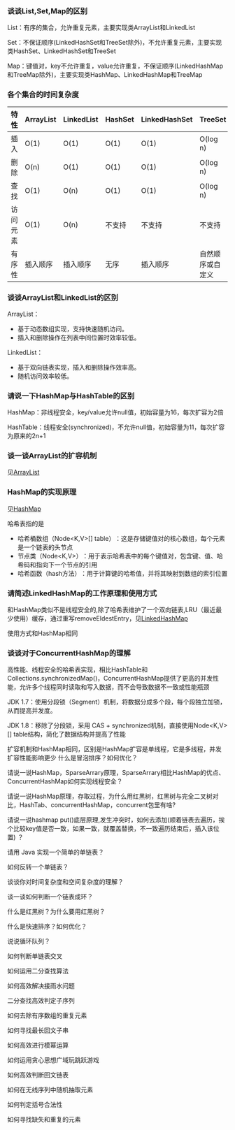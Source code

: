 ### 谈谈List,Set,Map的区别

List：有序的集合，允许重复元素，主要实现类​ArrayList和​LinkedList

Set：不保证顺序(LinkedHashSet和TreeSet除外)，不允许重复元素，主要实现类​HashSet、LinkedHashSet和TreeSet

Map：键值对，key不允许重复，value允许重复，不保证顺序(LinkedHashMap和TreeMap除外)，主要实现类HashMap、LinkedHashMap和TreeMap

### 各个集合的时间复杂度

|特性|ArrayList|LinkedList|HashSet|LinkedHashSet|TreeSet|HashMap|LinkedHashMap|TreeMap|
|--|--|--|--|--|--|--|--|--|
|​插入|O(1)|O(1)|O(1)|O(1)|O(log n)|O(1)|O(1)|O(log n)|
|​删除|O(n)|O(1)|O(1)|O(1)|O(log n)|O(1)|O(1)|O(log n)|
|​查找|O(1)|O(n)|O(1)|O(1)|O(log n)|O(1)|O(1)|O(log n)|
|​访问元素|O(1)|O(n)|不支持|不支持|不支持|不支持|不支持|不支持|
|​有序性|插入顺序|插入顺序|无序|插入顺序|自然顺序或自定义|无序|插入顺序|然顺序或自定义|

### 谈谈ArrayList和LinkedList的区别

​ArrayList：

- 基于动态数组实现，支持快速随机访问。
- 插入和删除操作在列表中间位置时效率较低。

​LinkedList：

- 基于双向链表实现，插入和删除操作效率高。
- 随机访问效率较低。

### 请说一下HashMap与HashTable的区别

HashMap：非线程安全，key/value允许null值，初始容量为16，每次扩容为2倍

​HashTable：线程安全(synchronized)，不允许null值，初始容量为11，每次扩容为原来的2n+1

### 谈一谈ArrayList的扩容机制

见[ArrayList](../java/java_collection.md#arraylist)

### HashMap的实现原理

见[HashMap](../java/java_collection.md#hashmap)

哈希表指的是

- ​哈希桶数组（Node<K,V>[] table）​：这是存储键值对的核心数组，每个元素是一个链表的头节点
- ​节点类（Node<K,V>）​：用于表示哈希表中的每个键值对，包含键、值、哈希码和指向下一个节点的引用
- ​哈希函数（hash方法）​：用于计算键的哈希值，并将其映射到数组的索引位置

### 请简述LinkedHashMap的工作原理和使用方式

和HashMap类似不是线程安全的,除了哈希表维护了一个双向链表,LRU（最近最少使用）缓存，通过重写removeEldestEntry，见[LinkedHashMap](../java/java_collection.md#linkedhashmap)

使用方式和HashMap相同

### 谈谈对于ConcurrentHashMap的理解

高性能、线程安全的哈希表实现，相比HashTable和Collections.synchronizedMap()，ConcurrentHashMap提供了更高的并发性能，允许多个线程同时读取和写入数据，而不会导致数据不一致或性能瓶颈

​JDK 1.7：使用分段锁（Segment）机制，将数据分成多个段，每个段独立加锁，从而提高并发度。

​JDK 1.8：移除了分段锁，采用 CAS + synchronized机制，直接使用Node<K,V>[] table结构，简化了数据结构并提高了性能

扩容机制和HashMap相同，区别是HashMap扩容是单线程，它是多线程，并发扩容性能影响更少
什么是冒泡排序？如何优化？


请说一说HashMap，SparseArrary原理，SparseArrary相比HashMap的优点、ConcurrentHashMap如何实现线程安全？

请说一说HashMap原理，存取过程，为什么用红黑树，红黑树与完全二叉树对比，HashTab、concurrentHashMap，concurrent包里有啥?

请说一说hashmap put()底层原理,发生冲突时，如何去添加(顺着链表去遍历，挨个比较key值是否一致，如果一致，就覆盖替换，不一致遍历结束后，插入该位置) ？

请用 Java 实现一个简单的单链表？

如何反转一个单链表？

谈谈你对时间复杂度和空间复杂度的理解？

谈一谈如何判断一个链表成环？

什么是红黑树？为什么要用红黑树？

什么是快速排序？如何优化？

说说循环队列？

如何判断单链表交叉

如何运⽤⼆分查找算法

如何⾼效解决接⾬⽔问题

⼆分查找⾼效判定⼦序列

如何去除有序数组的重复元素

如何寻找最⻓回⽂⼦串

如何⾼效进⾏模幂运算

如何运用贪心思想广域玩跳跃游戏

如何⾼效判断回⽂链表

如何在无线序列中随机抽取元素

如何判定括号合法性

如何寻找缺失和重复的元素
